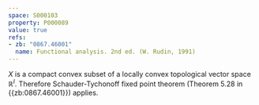```yaml
---
space: S000103
property: P000089
value: true
refs:
- zb: "0867.46001"
  name: Functional analysis. 2nd ed. (W. Rudin, 1991)
---
```


$X$ is a compact convex subset of a locally convex topological vector space $\mathbb R^I$. Therefore Schauder-Tychonoff fixed point theorem (Theorem 5.28 in {{zb:0867.46001}}) applies.
